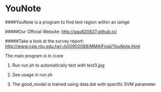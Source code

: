 YouNote
=======

####YouNote is a program to find text region within an iamge

#####Our Official Website: http://gau820827.github.io/

#####Take a look at the survey report: http://www.csie.ntu.edu.tw/~b00902088/MMAIFinal/YouNote.html

The main program is in /core

1. Run run.sh to automatically test with test3.jpg

2. See usage in run.sh

3. The good_model is trained using data.dat with specific SVM parameter
